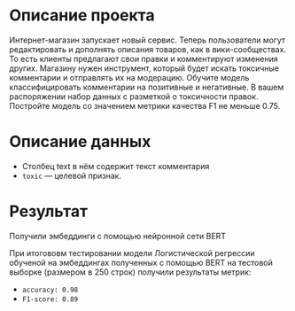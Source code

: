 # Описание проекта
Интернет-магазин запускает новый сервис. Теперь пользователи могут редактировать и дополнять описания товаров, как в вики-сообществах. То есть клиенты предлагают свои правки и комментируют изменения других. Магазину нужен инструмент, который будет искать токсичные комментарии и отправлять их на модерацию. 
Обучите модель классифицировать комментарии на позитивные и негативные. В вашем распоряжении набор данных с разметкой о токсичности правок.
Постройте модель со значением метрики качества F1 не меньше 0.75. 

# Описание данных
- Столбец text в нём содержит текст комментария
- `toxic` — целевой признак.

# Результат 

Получили эмбеддинги с помощью нейронной сети BERT

При итогововм тестировании модели Логистической регрессии обученой на эмбеддингах полученных с помощью BERT на тестовой выборке (размером в 250 строк) получили результаты метрик:

- `accuracy: 0.98`
- `F1-score: 0.89`
